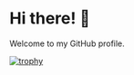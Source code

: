 # Hi there! 👋

Welcome to my GitHub profile.

[![trophy](https://github-profile-trophy.vercel.app/?username=ryo-ma&theme=onedark)](https://github.com/ryo-ma/github-profile-trophy)
